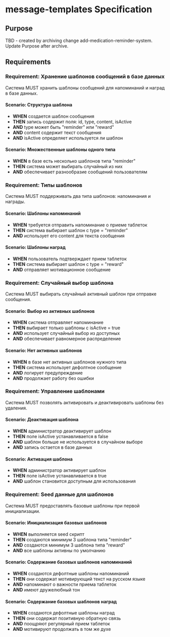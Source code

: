 # message-templates Specification

## Purpose
TBD - created by archiving change add-medication-reminder-system. Update Purpose after archive.
## Requirements
### Requirement: Хранение шаблонов сообщений в базе данных
Система MUST хранить шаблоны сообщений для напоминаний и наград в базе данных.

#### Scenario: Структура шаблона
- **WHEN** создается шаблон сообщения
- **THEN** запись содержит поля: id, type, content, isActive
- **AND** type может быть "reminder" или "reward"
- **AND** content содержит текст сообщения
- **AND** isActive определяет используется ли шаблон

#### Scenario: Множественные шаблоны одного типа
- **WHEN** в базе есть несколько шаблонов типа "reminder"
- **THEN** система может выбирать случайный из них
- **AND** обеспечивает разнообразие сообщений пользователям

### Requirement: Типы шаблонов
Система MUST поддерживать два типа шаблонов: напоминания и награды.

#### Scenario: Шаблоны напоминаний
- **WHEN** требуется отправить напоминание о приеме таблеток
- **THEN** система выбирает шаблон с type = "reminder"
- **AND** использует его content для текста сообщения

#### Scenario: Шаблоны наград
- **WHEN** пользователь подтверждает прием таблеток
- **THEN** система выбирает шаблон с type = "reward"
- **AND** отправляет мотивационное сообщение

### Requirement: Случайный выбор шаблона
Система MUST выбирать случайный активный шаблон при отправке сообщения.

#### Scenario: Выбор из активных шаблонов
- **WHEN** система отправляет напоминание
- **THEN** выбирает только шаблоны с isActive = true
- **AND** использует случайный выбор из доступных
- **AND** обеспечивает равномерное распределение

#### Scenario: Нет активных шаблонов
- **WHEN** в базе нет активных шаблонов нужного типа
- **THEN** система использует дефолтное сообщение
- **AND** логирует предупреждение
- **AND** продолжает работу без ошибки

### Requirement: Управление шаблонами
Система MUST позволять активировать и деактивировать шаблоны без удаления.

#### Scenario: Деактивация шаблона
- **WHEN** администратор деактивирует шаблон
- **THEN** поле isActive устанавливается в false
- **AND** шаблон больше не используется в случайном выборе
- **AND** запись остается в базе данных

#### Scenario: Активация шаблона
- **WHEN** администратор активирует шаблон
- **THEN** поле isActive устанавливается в true
- **AND** шаблон становится доступным для использования

### Requirement: Seed данные для шаблонов
Система MUST предоставлять базовые шаблоны при первой инициализации.

#### Scenario: Инициализация базовых шаблонов
- **WHEN** выполняется seed скрипт
- **THEN** создаются минимум 3 шаблона типа "reminder"
- **AND** создаются минимум 3 шаблона типа "reward"
- **AND** все шаблоны активны по умолчанию

#### Scenario: Содержание базовых шаблонов напоминаний
- **WHEN** создаются дефолтные шаблоны напоминаний
- **THEN** они содержат мотивирующий текст на русском языке
- **AND** напоминают о важности приема таблеток
- **AND** имеют дружелюбный тон

#### Scenario: Содержание базовых шаблонов наград
- **WHEN** создаются дефолтные шаблоны наград
- **THEN** они содержат позитивную обратную связь
- **AND** поощряют регулярный прием таблеток
- **AND** мотивируют продолжать в том же духе

